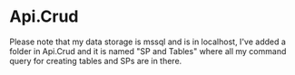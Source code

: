# Api.Crud
Please note that my data storage is mssql and is in localhost, I've added a folder in Api.Crud and it is named "SP and Tables" where all my command query for creating tables and SPs are in there.
